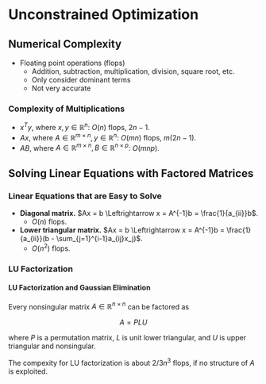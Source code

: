# Unconstrained Optimization

## Numerical Complexity

- Floating point operations (flops)
  - Addition, subtraction, multiplication, division, square root, etc.
  - Only consider dominant terms
  - Not very accurate

### Complexity of Multiplications

- $x^Ty$, where $x, y \in \mathbb{R}^n$: $O(n)$ flops, $2n-1$.
- $Ax$, where $A \in \mathbb{R}^{m\times n}, y \in \mathbb{R}^n$: $O(mn)$ flops, $m(2n-1)$.
- $AB$, where $A \in \mathbb{R}^{m \times n}, B \in \mathbb{R}^{n \times p}$: $O(mnp)$.

## Solving Linear Equations with Factored Matrices

### Linear Equations that are Easy to Solve

- **Diagonal matrix.** $Ax = b \Leftrightarrow x = A^{-1}b = \frac{1}{a_{ii}}b$.
  - $O(n)$ flops.
- **Lower triangular matrix.** $Ax = b \Leftrightarrow x = A^{-1}b = \frac{1}{a_{ii}}(b - \sum_{j=1}^{i-1}a_{ij}x_j)$.
  - $O(n^2)$ flops.

### LU Factorization

#### LU Factorization and Gaussian Elimination

Every nonsingular matrix $A \in \mathbb{R}^{n \times n}$ can be factored as

$$ A = PLU $$

where $P$ is a permutation matrix, $L$ is unit lower triangular, and $U$ is upper triangular and nonsingular.

The compexity for LU factorization is about $2/3n^3$ flops, if no structure of $A$ is exploited.
